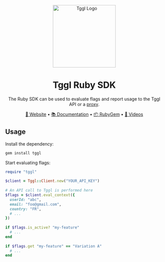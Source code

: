 <p align="center">
  <picture>
    <source media="(prefers-color-scheme: dark)" srcset="https://tggl.io/tggl-io-logo-white.svg">
    <img align="center" alt="Tggl Logo" src="https://tggl.io/tggl-io-logo-black.svg" width="200rem" />
  </picture>
</p>

<h1 align="center">Tggl Ruby SDK</h1>

<p align="center">
  The Ruby SDK can be used to evaluate flags and report usage to the Tggl API or a <a href="https://tggl.io/developers/evaluating-flags/tggl-proxy">proxy</a>.
</p>

<p align="center">
  <a href="https://tggl.io/">🔗 Website</a>
  •
  <a href="https://tggl.io/developers/sdks/ruby">📚 Documentation</a>
  •
  <a href="https://rubygems.org/gems/tggl">📦 RubyGem</a>
  •
  <a href="https://www.youtube.com/@Tggl-io">🎥 Videos</a>
</p>

## Usage

Install the dependency:

```bash
gem install tggl
```

Start evaluating flags:

```rb
require "tggl"
 
$client = Tggl::Client.new("YOUR_API_KEY")
 
# An API call to Tggl is performed here
$flags = $client.eval_context({
  userId: "abc",
  email: "foo@gmail.com",
  country: "FR",
  # ...
})
 
if $flags.is_active? "my-feature"
  # ...
end
 
if $flags.get "my-feature" == "Variation A"
  # ...
end
```
